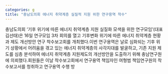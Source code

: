 ```yaml
---
categories: g
title: "충남도의회 에너지 취약계층 실질적 지원 위한 연구용역 착수"
---
```

충남도의회 ‘기후 위기에 따른 에너지 취약계층 지원 실질화 모색을 위한 연구모임’(대표 김선태)은 16일 연구모임 3차 회의를 열고 기후변화 위기에 따른 에너지 취약계층 현황과 제도 개선방안 연구 착수보고회를 개최했다.이번 연구용역은 날로 심화되는 기후 위기 상황에서 어려움을 겪고 있는 에너지 취약계층의 사각지대를 발굴하고, 기존 지원 제도를 심층 분석하여 에너지 취약계층 지원제도의 개선방안을 도출하기 위해 충남연구원에 의뢰했다.회원들은 이날 착수보고회에서 연구용역 책임자인 여형범 책임연구원의 착수보고서를 청취하고 연구용역 수행 방